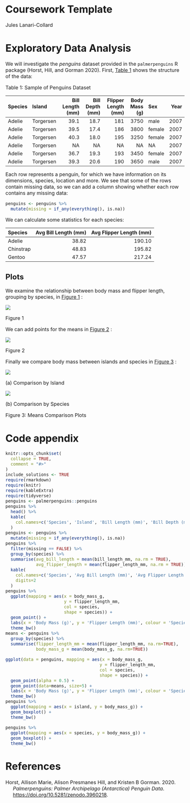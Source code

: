 # Coursework Template
Jules Lanari-Collard

<style type="text/css">
h1{
  font-size: 24pt;
}
h2{
  font-size: 18pt;
}
body{
  font-size: 12pt;
}
</style>

# Exploratory Data Analysis

We will investigate the *penguins* dataset provided in the
`palmerpenguins` R package (Horst, Hill, and Gorman 2020). First,
<a href="#tbl-penguins" class="quarto-xref">Table 1</a> shows the
structure of the data:

<div id="tbl-penguins">

Table 1: Sample of Penguins Dataset

<div class="cell-output-display">

| Species | Island | Bill Length (mm) | Bill Depth (mm) | Flipper Length (mm) | Body Mass (g) | Sex | Year |
|:---|:---|---:|---:|---:|---:|:---|---:|
| Adelie | Torgersen | 39.1 | 18.7 | 181 | 3750 | male | 2007 |
| Adelie | Torgersen | 39.5 | 17.4 | 186 | 3800 | female | 2007 |
| Adelie | Torgersen | 40.3 | 18.0 | 195 | 3250 | female | 2007 |
| Adelie | Torgersen | NA | NA | NA | NA | NA | 2007 |
| Adelie | Torgersen | 36.7 | 19.3 | 193 | 3450 | female | 2007 |
| Adelie | Torgersen | 39.3 | 20.6 | 190 | 3650 | male | 2007 |

</div>

</div>

Each row represents a penguin, for which we have information on its
dimensions, species, location and more. We see that some of the rows
contain missing data, so we can add a column showing whether each row
contains any missing data:

``` r
penguins <- penguins %>%
  mutate(missing = if_any(everything(), is.na))
```

We can calculate some statistics for each species:

| Species   | Avg Bill Length (mm) | Avg Flipper Length (mm) |
|:----------|---------------------:|------------------------:|
| Adelie    |                38.82 |                  190.10 |
| Chinstrap |                48.83 |                  195.82 |
| Gentoo    |                47.57 |                  217.24 |

## Plots

We examine the relationship between body mass and flipper length,
grouping by species, in
<a href="#fig-mass-flipper" class="quarto-xref">Figure 1</a> :

<div id="fig-mass-flipper">

<img
src="MSc_Statistics_coursework_quarto_files/figure-commonmark/fig-mass-flipper-1.png"
id="fig-mass-flipper" />

Figure 1

</div>

We can add points for the means in
<a href="#fig-means" class="quarto-xref">Figure 2</a> :

<div id="fig-means">

<img
src="MSc_Statistics_coursework_quarto_files/figure-commonmark/fig-means-1.png"
id="fig-means" />

Figure 2

</div>

Finally we compare body mass between islands and species in
<a href="#fig-boxplots" class="quarto-xref">Figure 3</a> :

<div id="fig-boxplots">

<div class="cell-output-display">

<div id="fig-boxplots-1">

<img
src="MSc_Statistics_coursework_quarto_files/figure-commonmark/fig-boxplots-1.png"
data-ref-parent="fig-boxplots" />

(a) Comparison by Island

</div>

</div>

<div class="cell-output-display">

<div id="fig-boxplots-2">

<img
src="MSc_Statistics_coursework_quarto_files/figure-commonmark/fig-boxplots-2.png"
data-ref-parent="fig-boxplots" />

(b) Comparison by Species

</div>

</div>

Figure 3: Means Comparison Plots

</div>

# Code appendix

``` r
knitr::opts_chunk$set(
  collapse = TRUE,
  comment = "#>"
)
include_solutions <- TRUE
require(rmarkdown)
require(knitr)
require(kableExtra)
require(tidyverse)
penguins <- palmerpenguins::penguins
penguins %>%
  head() %>%
  kable(
    col.names=c('Species', 'Island', 'Bill Length (mm)', 'Bill Depth (mm)', 'Flipper Length (mm)', 'Body Mass (g)', 'Sex', 'Year')
  )
penguins <- penguins %>%
  mutate(missing = if_any(everything(), is.na))
penguins %>%
  filter(missing == FALSE) %>%
  group_by(species) %>%
  summarise(avg_bill_length = mean(bill_length_mm, na.rm = TRUE),
            avg_flipper_length = mean(flipper_length_mm, na.rm = TRUE)) %>%
  kable(
    col.names=c('Species', 'Avg Bill Length (mm)', 'Avg Flipper Length (mm)'),
    digits=2
  )
penguins %>%
  ggplot(mapping = aes(x = body_mass_g,
                       y = flipper_length_mm,
                       col = species,
                       shape = species)) +
  geom_point() +
  labs(x = 'Body Mass (g)', y = 'Flipper Length (mm)', colour = 'Species', shape = 'Species') +
  theme_bw()
means <- penguins %>%
  group_by(species) %>%
  summarise(flipper_length_mm = mean(flipper_length_mm, na.rm=TRUE),
            body_mass_g = mean(body_mass_g, na.rm=TRUE))

ggplot(data = penguins, mapping = aes(x = body_mass_g,
                                     y = flipper_length_mm,
                                     col = species,
                                     shape = species)) +
  geom_point(alpha = 0.5) +
  geom_point(data=means, size=5) +
  labs(x = 'Body Mass (g)', y = 'Flipper Length (mm)', colour = 'Species', shape = 'Species') +
  theme_bw()
penguins %>%
  ggplot(mapping = aes(x = island, y = body_mass_g)) +
  geom_boxplot() +
  theme_bw()

penguins %>%
  ggplot(mapping = aes(x = species, y = body_mass_g)) +
  geom_boxplot() +
  theme_bw()
```

# References

<div id="refs" class="references csl-bib-body hanging-indent"
entry-spacing="0">

<div id="ref-palmer-penguins" class="csl-entry">

Horst, Allison Marie, Alison Presmanes Hill, and Kristen B Gorman. 2020.
*Palmerpenguins: Palmer Archipelago (Antarctica) Penguin Data*.
<https://doi.org/10.5281/zenodo.3960218>.

</div>

</div>
